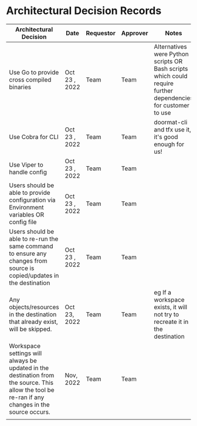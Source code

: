# Architectural Decision Records

|  Architectural Decision | Date  |  Requestor | Approver   | Notes  |
|---|---|---|---|---|
| Use Go to provide cross compiled binaries |  Oct 23 , 2022 | Team  | Team  |  Alternatives were Python scripts OR Bash scripts which could require further dependencies for customer to use  |
| Use Cobra for CLI  |  Oct 23 , 2022 | Team  | Team  |  doormat-cli and tfx use it, it's good enough for us! |
| Use Viper to handle config  | Oct 23 , 2022  | Team  | Team  |   |
| Users should be able to provide configuration via Environment variables OR config file  | Oct 23 , 2022  | Team  | Team  |   |
| Users should be able to re-run the same command to ensure any changes from source is copied/updates in the destination  | Oct 23 , 2022  | Team  | Team  |   |
| Any objects/resources in the destination that already exist, will be skipped.   | Oct 23, 2022  | Team  | Team  | eg If a workspace exists, it will not try to recreate it in the destination  |
| Workspace settings will always be updated in the destination from the source. This allow the tool be re-ran if any changes in the source occurs.  | Nov, 2022  | Team  | Team  |   |
|   |   |   |   |   |